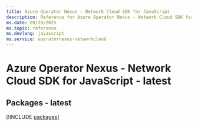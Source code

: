 ```yaml
---
title: Azure Operator Nexus - Network Cloud SDK for JavaScript
description: Reference for Azure Operator Nexus - Network Cloud SDK for JavaScript
ms.date: 09/29/2025
ms.topic: reference
ms.devlang: javascript
ms.service: operatornexus-networkcloud
---
```

# Azure Operator Nexus - Network Cloud SDK for JavaScript - latest
## Packages - latest
[!INCLUDE [packages](operator-nexus---network-cloud-index.md)]
